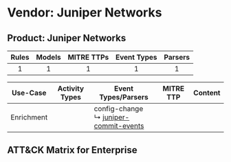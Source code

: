 Vendor: Juniper Networks
========================
Product: Juniper Networks
-------------------------
| Rules | Models | MITRE TTPs | Event Types | Parsers |
|:-----:|:------:|:----------:|:-----------:|:-------:|
|   1   |   1    |     1      |      1      |    1    |

|  Use-Case  | Activity Types | Event Types/Parsers                                                                              | MITRE TTP | Content                                                              |
|:----------:| -------------- | ------------------------------------------------------------------------------------------------ | --------- | -------------------------------------------------------------------- |
| Enrichment | <ul></li></ul> |  config-change<br> ↳ [juniper-commit-events](Parsers/parserContent_juniper-commit-events.md)<br> |           | [](Rules_Models/r_m_juniper_networks_juniper_networks_Enrichment.md) |

ATT&CK Matrix for Enterprise
----------------------------

